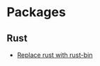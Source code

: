 # Packages

## Rust

- [Replace rust with rust-bin](https://wiki.gentoo.org/wiki/User:Vazhnov/Knowledge_Base:replace_rust_with_rust-bin)
